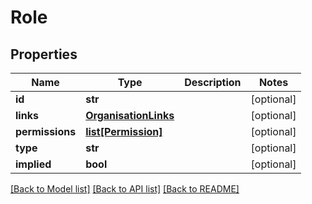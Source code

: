 # Role

## Properties
Name | Type | Description | Notes
------------ | ------------- | ------------- | -------------
**id** | **str** |  | [optional] 
**links** | [**OrganisationLinks**](OrganisationLinks.md) |  | [optional] 
**permissions** | [**list[Permission]**](Permission.md) |  | [optional] 
**type** | **str** |  | [optional] 
**implied** | **bool** |  | [optional] 

[[Back to Model list]](../README.md#documentation-for-models) [[Back to API list]](../README.md#documentation-for-api-endpoints) [[Back to README]](../README.md)


